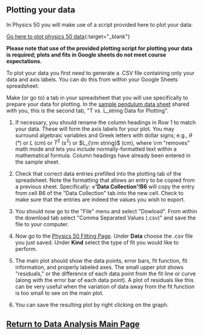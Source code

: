 ## Plotting your data

In Physics 50 you will make use of a script provided here to plot your data:

[Go here to plot physics 50 data](https://physics.hmc.edu/fitter/){:target="_blank"}

**Please note that use of the provided plotting script for plotting your data is required; plots and fits in Google sheets do not meet course expectations.**

To plot your data you first need to generate a .CSV file containing only your data and axis labels. You can do this from within your Google Sheets spreadsheet. 

Make (or go to) a tab in your spreadsheet that you will use specifically to prepare your data for plotting. In the [sample pendulum data sheet](https://docs.google.com/spreadsheets/d/1ZWDUtf0lqZNa4Dk1HFPUWZwuKooCxEhsz4RIhS0R0zo/) shared with you, this is the second tab, "T vs. L_string Data for Plotting".

1. If necessary, you should rename the column headings in Row 1 to match your data. These will form the axis labels for your plot. You may surround algebraic variables and Greek letters with dollar signs; e.g., $\theta$ (°) or $L$ (cm) or $T^2$ (s$^2$) or $L_{\rm string}$ (cm), where \rm "removes" math mode and lets you include normally-formatted text within a mathematical formula.  Column headings have already been entered in the sample sheet.

2. Check that correct data entries prefilled into the plotting tab of the spreadsheet. Note the formatting that allows an entry to be copied from a previous sheet. Specifically: **='Data Collection'!B6** will copy the entry from cell B6 of the "Data Collection" tab into the new cell. Check to make sure that the entries are indeed the values you wish to export.

3. You should now go to the "File" menu and select "Dowload". From within the download tab select "Comma Separated Values (.csv)" and save the file to your computer.

4. Now go to the [Physics 50 Fitting Page](https://physics.hmc.edu/fitter/). Under **Data** choose the .csv file you just saved. Under **Kind** select the type of fit you would like to perform.

5. The main plot should show the data points, error bars, fit function, fit information, and properly labeled axes.  The small upper plot shows "residuals," or the difference of each data point from the fit line or curve (along with the error bar of each data point).  A plot of residuals like this can be very useful when the variation of data away from the fit function is too small to see on the main plot.

6. You can save the resulting plot by right clicking on the graph.


[Return to Data Analysis Main Page](data_analysis_guides) 
-----------
